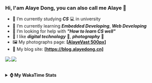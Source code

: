 ### Hi, **I'am Alaye Dong**, you can also call me **Alaye** 👋

- 📖 I’m currently studying ***CS*** 💻 in university
- 🌱 I’m currently learning ***Embedded Developing***, ***Web Developing***
- 🤔 I’m looking for help with ***"How to learn CS well"***
- 🤩 I like ***digital technology*** 📱, ***photography*** 📸
- 🖼️ My photographs page: **[[AlayeVast 500px](https://500px.com.cn/AlayeVast)]**
- 📰 My blog site: **[https://blog.alayedong.cn]**

<!--
[![Alaye's GitHub stats](https://github-readme-stats.vercel.app/api?username=Alaye-Dong&custom_title=Alaye%20Dong`s%20GitHub%20stats&show_icons=true&rank_icon=percentile&theme=transparent&include_all_commits=true&count_private=true)](https://github.com/anuraghazra/github-readme-stats) 
[![Top Langs](https://github-readme-stats.vercel.app/api/top-langs/?username=Alaye-Dong\&layout=compact&theme=transparent)](https://github.com/anuraghazra/github-readme-stats)
-->
<a href="https://github.com/anuraghazra/github-readme-stats">
  <img height=200 align="center" src="https://github-readme-stats.vercel.app/api?username=Alaye-Dong&custom_title=Alaye%20Dong`s%20GitHub%20stats&show_icons=true&rank_icon=percentile&theme=transparent&include_all_commits=true&count_private=true" />
</a>
<a href="https://github.com/anuraghazra/convoychat">
  <img height=200 align="center" src="https://github-readme-stats.vercel.app/api/top-langs/?username=Alaye-Dong&layout=compact&theme=transparent&include_all_commits=true&count_private=true&langs_count=8&card_width=300" />
</a>

<br />
<br />

<div style="display:none"> 
  <img src="https://visitor-badge.laobi.icu/badge?page_id=Alaye-Dong.Alaye-Dong"/>
</div>
<br />

<details>	
  <summary><b> ⌚ My WakaTime Stats </b></summary>

<br />

<!--START_SECTION:waka-->
![Code Time](http://img.shields.io/badge/Code%20Time-559%20hrs%2053%20mins-blue)

![Profile Views](http://img.shields.io/badge/Profile%20Views-0-blue)

![Lines of code](https://img.shields.io/badge/From%20Hello%20World%20I%27ve%20Written-1.0%20million%20lines%20of%20code-blue)

**🐱 My GitHub Data** 

> 📦 89.8 kB Used in GitHub's Storage 
 > 
> 🚫 Not Opted to Hire
 > 
> 📜 32 Public Repositories 
 > 
> 🔑 6 Private Repositories 
 > 
**I'm a Night 🦉** 

```text
🌞 Morning                125 commits         ██░░░░░░░░░░░░░░░░░░░░░░░   07.61 % 
🌆 Daytime                502 commits         ████████░░░░░░░░░░░░░░░░░   30.57 % 
🌃 Evening                693 commits         ███████████░░░░░░░░░░░░░░   42.20 % 
🌙 Night                  322 commits         █████░░░░░░░░░░░░░░░░░░░░   19.61 % 
```
📅 **I'm Most Productive on Monday** 

```text
Monday                   274 commits         ████░░░░░░░░░░░░░░░░░░░░░   16.69 % 
Tuesday                  245 commits         ████░░░░░░░░░░░░░░░░░░░░░   14.92 % 
Wednesday                224 commits         ███░░░░░░░░░░░░░░░░░░░░░░   13.64 % 
Thursday                 264 commits         ████░░░░░░░░░░░░░░░░░░░░░   16.08 % 
Friday                   222 commits         ███░░░░░░░░░░░░░░░░░░░░░░   13.52 % 
Saturday                 172 commits         ███░░░░░░░░░░░░░░░░░░░░░░   10.48 % 
Sunday                   241 commits         ████░░░░░░░░░░░░░░░░░░░░░   14.68 % 
```


📊 **This Week I Spent My Time On** 

```text
💬 Programming Languages: 
Java                     12 hrs 37 mins      █████████░░░░░░░░░░░░░░░░   35.14 % 
Vue.js                   10 hrs 49 mins      ████████░░░░░░░░░░░░░░░░░   30.11 % 
TypeScript               6 hrs 15 mins       ████░░░░░░░░░░░░░░░░░░░░░   17.43 % 
Jupyter                  2 hrs 48 mins       ██░░░░░░░░░░░░░░░░░░░░░░░   07.80 % 
XML                      1 hr 27 mins        █░░░░░░░░░░░░░░░░░░░░░░░░   04.06 % 

🔥 Editors: 
VS Code                  18 hrs 36 mins      █████████████░░░░░░░░░░░░   51.80 % 
IntelliJ IDEA            14 hrs 27 mins      ██████████░░░░░░░░░░░░░░░   40.25 % 
PyCharm                  2 hrs 51 mins       ██░░░░░░░░░░░░░░░░░░░░░░░   07.95 % 

🐱‍💻 Projects: 
edu-sys-soybean-admin-elp14 hrs 55 mins      ██████████░░░░░░░░░░░░░░░   41.53 % 
edu-sys                  13 hrs 10 mins      █████████░░░░░░░░░░░░░░░░   36.65 % 
exp4_big_data_screen     2 hrs 51 mins       ██░░░░░░░░░░░░░░░░░░░░░░░   07.95 % 
edu-sys-soybean-admin    2 hrs 17 mins       ██░░░░░░░░░░░░░░░░░░░░░░░   06.39 % 
big-event-frontend       37 mins             ░░░░░░░░░░░░░░░░░░░░░░░░░   01.73 % 
```

**I Mostly Code in TypeScript** 

```text
TypeScript               8 repos             █████░░░░░░░░░░░░░░░░░░░░   19.51 % 
Java                     7 repos             ████░░░░░░░░░░░░░░░░░░░░░   17.07 % 
HTML                     3 repos             ██░░░░░░░░░░░░░░░░░░░░░░░   07.32 % 
Dart                     1 repo              █░░░░░░░░░░░░░░░░░░░░░░░░   02.44 % 
Jupyter Notebook         1 repo              █░░░░░░░░░░░░░░░░░░░░░░░░   02.44 % 
```



**Timeline**

![Lines of Code chart](https://raw.githubusercontent.com/Alaye-Dong/Alaye-Dong/main/assets/bar_graph.png)


 Last Updated on 14/06/2025 18:49:50 UTC
<!--END_SECTION:waka-->

</details>
